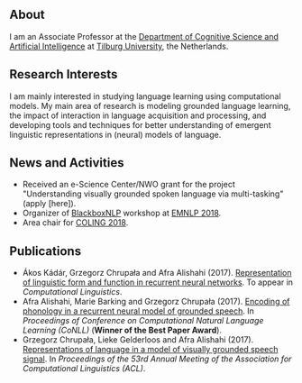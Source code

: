 ## About
I am an Associate Professor at the <a href="http://csai.nl">Department of Cognitive Science and Artificial Intelligence</a> at 
<a href="http://www.tilburguniversity.edu/">Tilburg University</a>, the Netherlands.

## Research Interests

I am mainly interested in studying language learning using computational models. My main area of research is modeling grounded language learning, the impact of interaction in language acquisition and processing, and developing tools and techniques for better understanding of emergent linguistic representations in (neural) models of language.

## News and Activities

- Received an e-Science Center/NWO grant for the project "Understanding visually grounded spoken language via multi-tasking" (apply [here]).
- Organizer of <a href="">BlackboxNLP</a> workshop at <a href="">EMNLP 2018</a>.
- Area chair for <a href="http://coling2018.org/">COLING 2018</a>.


## Publications

- Ákos Kádár, Grzegorz Chrupała and Afra Alishahi (2017). <a href="http://arxiv.org/abs/1602.08952">Representation of linguistic form and function in recurrent neural networks</a>. To appear in <i>Computational Linguistics</i>.
- Afra Alishahi, Marie Barking and Grzegorz Chrupała (2017). <a href="https://arxiv.org/abs/1706.03815">Encoding of phonology in a recurrent neural model of grounded speech</a>. In <i>Proceedings of Conference on Computational Natural Language Learning (CoNLL)</i> (<b>Winner of the Best Paper Award</b>).
- Grzegorz Chrupała, Lieke Gelderloos and Afra Alishahi (2017). <a href="https://arxiv.org/abs/1702.01991">Representations of language in a model of visually grounded speech signal</a>. In <i>Proceedings of the 53rd Annual Meeting of the Association for Computational Linguistics (ACL)</i>.

